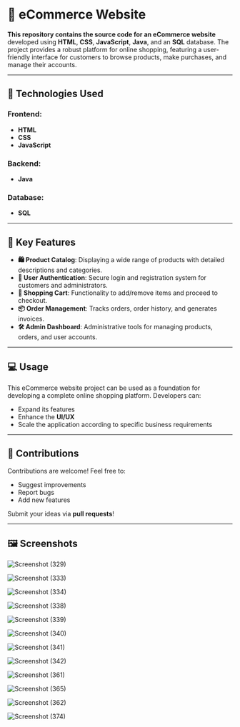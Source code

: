 # 🛒 eCommerce Website

**This repository contains the source code for an eCommerce website** developed using **HTML**, **CSS**, **JavaScript**, **Java**, and an **SQL** database. The project provides a robust platform for online shopping, featuring a user-friendly interface for customers to browse products, make purchases, and manage their accounts.

---

## 🚀 Technologies Used

### Frontend:
- **HTML**
- **CSS**
- **JavaScript**

### Backend:
- **Java**

### Database:
- **SQL**

---

## 🔑 Key Features

- **🛍️ Product Catalog**: Displaying a wide range of products with detailed descriptions and categories.
- **🔐 User Authentication**: Secure login and registration system for customers and administrators.
- **🛒 Shopping Cart**: Functionality to add/remove items and proceed to checkout.
- **📦 Order Management**: Tracks orders, order history, and generates invoices.
- **🛠️ Admin Dashboard**: Administrative tools for managing products, orders, and user accounts.

---

## 💻 Usage

This eCommerce website project can be used as a foundation for developing a complete online shopping platform. Developers can:
- Expand its features
- Enhance the **UI/UX**
- Scale the application according to specific business requirements

---

## 🤝 Contributions

Contributions are welcome! Feel free to:
- Suggest improvements
- Report bugs
- Add new features

Submit your ideas via **pull requests**!

---

## 🖼️ Screenshots


![Screenshot (329)](https://github.com/Jayanthsai08/Ecommerce-Website/assets/134363459/e10e945d-cc4b-42b7-bc8c-cf3a74f1114e)

![Screenshot (333)](https://github.com/Jayanthsai08/Ecommerce-Website/assets/134363459/4ea1fba8-85c2-4c3f-81c6-710f308b1cf5)

![Screenshot (334)](https://github.com/Jayanthsai08/Ecommerce-Website/assets/134363459/6e19af5b-0827-4636-95ba-804a98257c9a)

![Screenshot (338)](https://github.com/Jayanthsai08/Ecommerce-Website/assets/134363459/0b403fb4-cba2-41b1-862b-aa528c5a2679)

![Screenshot (339)](https://github.com/Jayanthsai08/Ecommerce-Website/assets/134363459/9bb3e507-5f89-4a1b-86d8-2a2b0e066074)

![Screenshot (340)](https://github.com/Jayanthsai08/Ecommerce-Website/assets/134363459/b2983582-b683-4024-a851-be4d934f2a1c)

![Screenshot (341)](https://github.com/Jayanthsai08/Ecommerce-Website/assets/134363459/911364b6-021b-4bdc-9fc9-94b67a36512d)

![Screenshot (342)](https://github.com/Jayanthsai08/Ecommerce-Website/assets/134363459/efa6a23b-feab-49a7-9c46-044d67d6bb8a)

![Screenshot (361)](https://github.com/Jayanthsai08/Ecommerce-Website/assets/134363459/ea90a764-9b5b-4272-86e8-d660f3f9aa6a)

![Screenshot (365)](https://github.com/Jayanthsai08/Ecommerce-Website/assets/134363459/a1c4dc86-2c95-46ee-bc9c-611342e6fade)

![Screenshot (362)](https://github.com/Jayanthsai08/Ecommerce-Website/assets/134363459/0b64f16f-616f-4f18-a6bc-1ba781f71b93)

![Screenshot (374)](https://github.com/Jayanthsai08/Ecommerce-Website/assets/134363459/2afa2287-60bd-4ed7-96f8-9c58f8fa59fd)




